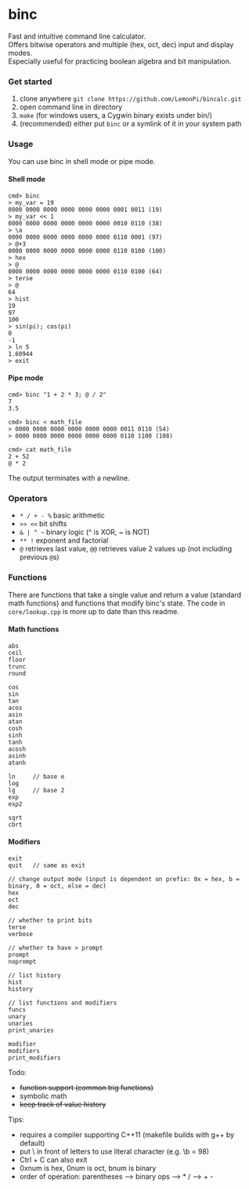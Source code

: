 binc
=======

Fast and intuitive command line calculator.  
Offers bitwise operators and multiple (hex, oct, dec) input and display modes.  
Especially useful for practicing boolean algebra and bit manipulation.  

### Get started
 1. clone anywhere `git clone https://github.com/LemonPi/bincalc.git`
 2. open command line in directory
 3. `make` (for windows users, a Cygwin binary exists under bin/)
 4. (recommended) either put `binc` or a symlink of it in your system path

### Usage
You can use binc in shell mode or pipe mode.

#### Shell mode
```
cmd> binc
> my_var = 19
0000 0000 0000 0000 0000 0000 0001 0011 (19)
> my_var << 1
0000 0000 0000 0000 0000 0000 0010 0110 (38)
> \a
0000 0000 0000 0000 0000 0000 0110 0001 (97)
> @+3
0000 0000 0000 0000 0000 0000 0110 0100 (100)
> hex
> @
0000 0000 0000 0000 0000 0000 0110 0100 (64)
> terse
> @
64
> hist
19
97
100
> sin(pi); cos(pi)
0
-1
> ln 5
1.60944
> exit
```

#### Pipe mode
```
cmd> binc "1 + 2 * 3; @ / 2"
7
3.5

cmd> binc < math_file
> 0000 0000 0000 0000 0000 0000 0011 0110 (54)
> 0000 0000 0000 0000 0000 0000 0110 1100 (108)

cmd> cat math_file
2 + 52
@ * 2
```
The output terminates with a newline.

### Operators
 - `* / + - %` basic arithmetic
 - `>> <<` bit shifts
 - `& | ^ ~` binary logic (^ is XOR, ~ is NOT)
 - `** !` exponent and factorial 
 - `@` retrieves last value, `@@` retrieves value 2 values up (not including previous `@`s)

### Functions
There are functions that take a single value and return a value (standard math functions)
and functions that modify binc's state. The code in `core/lookup.cpp` is more up to date
than this readme.

#### Math functions
```
abs
ceil
floor
trunc
round

cos
sin
tan
acos
asin
atan
cosh
sinh
tanh
acosh
asinh
atanh

ln     // base e
log
lg     // base 2
exp
exp2

sqrt
cbrt
```


#### Modifiers
```
exit
quit   // same as exit

// change output mode (input is dependent on prefix: 0x = hex, b = binary, 0 = oct, else = dec)
hex
oct
dec

// whether to print bits
terse
verbose

// whether to have > prompt
prompt
noprompt

// list history
hist
history

// list functions and modifiers
funcs
unary
unaries
print_unaries

modifier
modifiers
print_modifiers

```


Todo:
 - ~~function support (common trig functions)~~
 - symbolic math
 - ~~keep track of value history~~

Tips:
- requires a compiler supporting C++11 (makefile builds with g++ by default)
- put \ in front of letters to use literal character (e.g. \b = 98)
- Ctrl + C can also exit
- 0xnum is hex, 0num is oct, bnum is binary
- order of operation: parentheses --> binary ops --> * / --> + -


